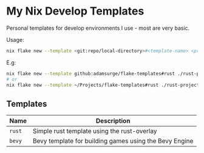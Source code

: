 # My Nix Develop Templates

Personal templates for develop environments I use - most are very basic.

Usage:

```sh
nix flake new --template <git:repo/local-directory>#<template-name> <project-directory>
```

E.g:

```sh
nix flake new --template github:adamsurge/flake-templates#rust ./rust-project
# or
nix flake new --template ~/Projects/flake-templates#rust ./rust-project
```

## Templates

| Name   | Description                                            |
| ------ | ------------------------------------------------------ |
| `rust` | Simple rust template using the rust-overlay            |
| `bevy` | Bevy template for building games using the Bevy Engine |
